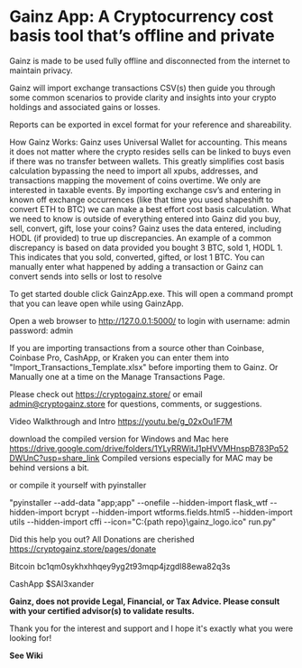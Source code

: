 # Gainz App: A Cryptocurrency cost basis tool that’s offline and private

Gainz is made to be used fully offline and disconnected from the internet to maintain privacy.

Gainz will import exchange transactions CSV(s) then guide you through some common scenarios to provide clarity and insights into your crypto holdings and associated gains or losses.

Reports can be exported in excel format for your reference and shareability.

How Gainz Works:
Gainz uses Universal Wallet for accounting. This means it does not matter where the crypto resides sells can be linked to buys even if there was no transfer between wallets. This greatly simplifies cost basis calculation bypassing the need to import all xpubs, addresses, and transactions mapping the movement of coins overtime. We only are interested in taxable events. By importing exchange csv’s and entering in known off exchange occurrences (like that time you used shapeshift to convert ETH to BTC) we can make a best effort cost basis calculation. What we need to know is outside of everything entered into Gainz did you buy, sell, convert, gift, lose your coins? Gainz uses the data entered, including HODL (if provided) to true up discrepancies. An example of a common discrepancy is based on data provided you bought 3 BTC, sold 1, HODL 1. This indicates that you sold, converted, gifted, or lost 1 BTC. You can manually enter what happened by adding a transaction or Gainz can convert sends into sells or lost to resolve

To get started double click GainzApp.exe. This will open a command prompt that you can leave open while using GainzApp. 

Open a web browser to http://127.0.0.1:5000/ to login with username: admin password: admin

If you are importing transactions from a source other than Coinbase, Coinbase Pro, CashApp, or Kraken you can enter them into "Import_Transactions_Template.xlsx" before importing them to Gainz. 
Or 
Manually one at a time on the Manage Transactions Page. 

Please check out https://cryptogainz.store/ or email admin@cryptogainz.store for questions, comments, or suggestions.

Video Walkthrough and Intro https://youtu.be/g_02xOu1F7M

download the compiled version for Windows and Mac here https://drive.google.com/drive/folders/1YLyRRWitJ1pHVVMHnspB783Pq52DWUnC?usp=share_link
Compiled versions especially for MAC may be behind versions a bit. 

or compile it yourself with pyinstaller 

"pyinstaller --add-data "app;app" --onefile --hidden-import flask_wtf --hidden-import bcrypt --hidden-import wtforms.fields.html5 --hidden-import utils --hidden-import cffi --icon="C:\{path repo}\gainz_logo.ico" run.py"

Did this help you out? All Donations are cherished 
https://cryptogainz.store/pages/donate

Bitcoin bc1qm0sykhxhhqey9yg2t93mqp4jzgdl88ewa82q3s

CashApp $SAl3xander

**Gainz, does not provide Legal, Financial, or Tax Advice. Please consult with your certified advisor(s) to validate results.**

Thank you for the interest and support and I hope it's exactly what you were looking for!

**See Wiki**

